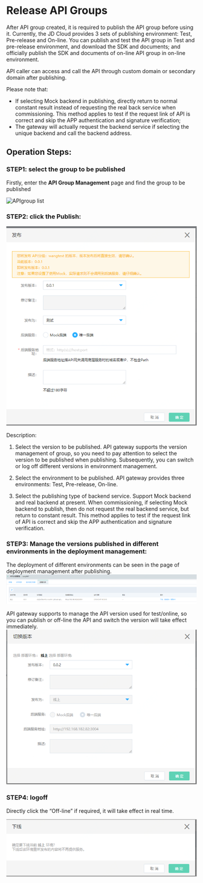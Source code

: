 # Release API Groups

After API group created, it is required to publish the API group before using it. Currently, the JD Cloud provides 3 sets of publishing environment: Test, Pre-release and On-line. You can publish and test the API group in Test and pre-release environment, and download the SDK and documents; and officially publish the SDK and documents of on-line API group in on-line environment.

API caller can access and call the API through custom domain or secondary domain after publishing.

Please note that:
- If selecting Mock backend in publishing, directly return to normal constant result instead of requesting the real back service when commissioning. This method applies to test if the request link of API is correct and skip the APP authentication and signature verification;
- The gateway will actually request the backend service if selecting the unique backend and call the backend address.


## Operation Steps:

### STEP1: select the group to be published

Firstly, enter the **API Group Management** page and find the group to be published

![APIgroup list](https://github.com/jdcloudcom/cn/blob/edit/image/Internet-Middleware/API-Gateway/apigroup-rp-apigroup-list.png)




### STEP2: click the **Publish**:

![Publish](https://github.com/jdcloudcom/cn/blob/edit/image/Internet-Middleware/API-Gateway/apigroup-fb.png)


Description:


1) Select the version to be published. API gateway supports the version management of group, so you need to pay attention to select the version to be published when publishing. Subsequently, you can switch or log off different versions in environment management.
   
2) Select the environment to be published. API gateway provides three environments: Test, Pre-release, On-line.

3) Select the publishing type of backend service. Support Mock backend and real backend at present. When commissioning, if selecting Mock backend to publish, then do not request the real backend service, but return to constant result. This method applies to test if the request link of API is correct and skip the APP authentication and signature verification.



### STEP3: Manage the versions published in different environments in the deployment management:
The deployment of different environments can be seen in the page of deployment management after publishing.
![Deployment list](https://github.com/jdcloudcom/cn/blob/edit/image/Internet-Middleware/API-Gateway/bslb-list.png)

API gateway supports to manage the API version used for test/online, so you can publish or off-line the API and switch the version will take effect immediately.
![Switch Version](https://github.com/jdcloudcom/cn/blob/edit/image/Internet-Middleware/API-Gateway/bslb-qhbb.png)

### STEP4: logoff
Directly click the “Off-line” if required, it will take effect in real time.

![Logoff](https://github.com/jdcloudcom/cn/blob/edit/image/Internet-Middleware/API-Gateway/bslb-xx.png)


